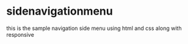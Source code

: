 # sidenavigationmenu
this is the sample navigation side menu using html and css along with responsive
